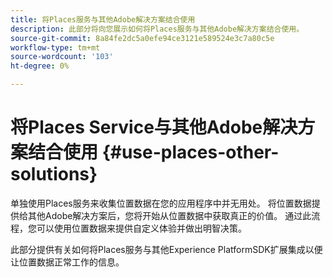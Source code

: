 ```yaml
---
title: 将Places服务与其他Adobe解决方案结合使用
description: 此部分将向您展示如何将Places服务与其他Adobe解决方案结合使用。
source-git-commit: 8a84fe2dc5a0efe94ce3121e589524e3c7a80c5e
workflow-type: tm+mt
source-wordcount: '103'
ht-degree: 0%

---
```



# 将Places Service与其他Adobe解决方案结合使用 {#use-places-other-solutions}

单独使用Places服务来收集位置数据在您的应用程序中并无用处。 将位置数据提供给其他Adobe解决方案后，您将开始从位置数据中获取真正的价值。 通过此流程，您可以使用位置数据来提供自定义体验并做出明智决策。

此部分提供有关如何将Places服务与其他Experience PlatformSDK扩展集成以便让位置数据正常工作的信息。